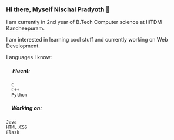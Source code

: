 ### Hi there, Myself Nischal Pradyoth 👋

I am currently in 2nd year of B.Tech Computer science at IIITDM Kancheepuram.

I am interested in learning cool stuff and currently working on Web Development.

Languages I know:  
##### &emsp; Fluent:  
      C    
      C++  
      Python    
##### &emsp;Working on:     
    Java  
    HTML,CSS  
    Flask  
